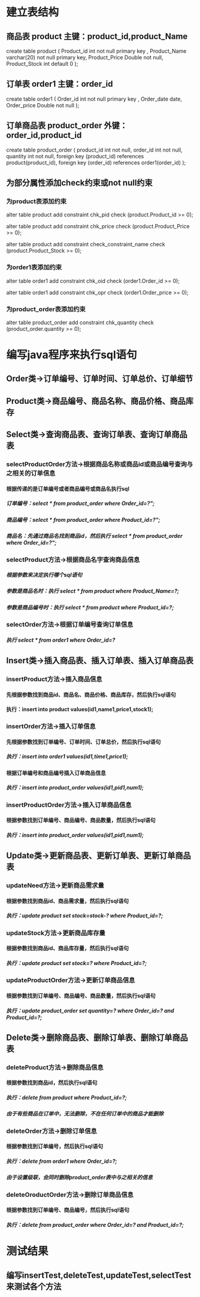 # 建立表结构 
## 商品表 product 主键：product_id,product_Name
create table product (
Product_id int not null primary key ,
Product_Name varchar(20) not null primary key,
Product_Price Double not null,
Product_Stock int default 0
);
## 订单表 order1  主键：order_id
create table order1 (
Order_id int not null primary key ,
Order_date date,
Order_price Double not null
);

## 订单商品表 product_order 外键：order_id,product_id
create table product_order (
product_id int not null,
order_id int not null,
quantity int not null,
foreign key (product_id) references product(product_id),
foreign key (order_id) references order1(order_id)
);
## 为部分属性添加check约束或not null约束
### 为product表添加约束
alter table product
add constraint chk_pid check (product.Product_id >= 0);

alter table product
add constraint chk_price check (product.Product_Price >= 0);

alter table product
add constraint check_constraint_name check (product.Product_Stock >= 0);

### 为order1表添加约束
alter table order1
add constraint chk_oid check (order1.Order_id >= 0);

alter table order1
add constraint chk_opr check (order1.Order_price >= 0);

### 为product_order表添加约束
alter table product_order
add constraint chk_quantity check (product_order.quantity >= 0);

# 编写java程序来执行sql语句
## Order类->订单编号、订单时间、订单总价、订单细节
## Product类->商品编号、商品名称、商品价格、商品库存
## Select类->查询商品表、查询订单表、查询订单商品表

### selectProductOrder方法->根据商品名称或商品id或商品编号查询与之相关的订单信息
#### 根据传递的是订单编号或者商品编号或商品名执行sql
##### 订单编号：select * from product_order where Order_id=?";
##### 商品编号：select * from product_order where Product_id=?";
##### 商品名：先通过商品名找到商品id，然后执行 select * from product_order where Order_id=?";

### selectProduct方法->根据商品名字查询商品信息
##### 根据参数来决定执行哪个sql语句
##### 参数是商品名时：执行 select * from product where Product_Name=?;
##### 参数是商品编号时：执行 select * from product where Product_id=?;
### selectOrder方法->根据订单编号查询订单信息
##### 执行 select * from order1 where Order_id=?

        
## Insert类->插入商品表、插入订单表、插入订单商品表
### insertProduct方法->插入商品信息
#### 先根据参数找到商品id、商品名、商品价格、商品库存，然后执行sql语句
#### 执行：insert into product values(id1,name1,price1,stock1);

### insertOrder方法->插入订单信息
#### 先根据参数找到订单编号、订单时间、订单总价，然后执行sql语句
##### 执行：insert into order1 values(id1,time1,price1);
#### 根据订单编号和商品编号插入订单商品信息
##### 执行：insert into product_order values(id1,pid1,num1);

### insertProductOrder方法->插入订单商品信息
#### 根据参数找到订单编号、商品编号、商品数量，然后执行sql语句
##### 执行：insert into product_order values(id1,pid1,num1);

## Update类->更新商品表、更新订单表、更新订单商品表
### updateNeed方法->更新商品需求量
#### 根据参数找到商品id、商品需求量，然后执行sql语句
##### 执行：update product set stock=stock-? where Product_id=?;

### updateStock方法->更新商品库存量
#### 根据参数找到商品id、商品库存量，然后执行sql语句
##### 执行：update product set stock=? where Product_id=?;
### updateProductOrder方法->更新订单商品信息
#### 根据参数找到订单编号、商品编号、商品数量，然后执行sql语句
##### 执行：update product_order set quantity=? where Order_id=? and Product_id=?;
## Delete类->删除商品表、删除订单表、删除订单商品表
### deleteProduct方法->删除商品信息
#### 根据参数找到商品id，然后执行sql语句
##### 执行：delete from product where Product_id=?;
##### 由于有些商品在订单中，无法删除，不在任何订单中的商品才能删除

### deleteOrder方法->删除订单信息
#### 根据参数找到订单编号，然后执行sql语句
##### 执行：delete from order1 where Order_id=?;
##### 由于设置级联，会同时删除product_order表中与之相关的信息

### deleteOroductOrder方法->删除订单商品信息
#### 根据参数找到订单编号、商品编号，然后执行sql语句
##### 执行：delete from product_order where Order_id=? and Product_id=?;

# 测试结果
## 编写insertTest,deleteTest,updateTest,selectTest来测试各个方法
